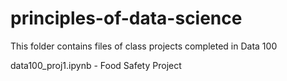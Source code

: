 # principles-of-data-science
This folder contains files of class projects completed in Data 100

  data100_proj1.ipynb - Food Safety Project
